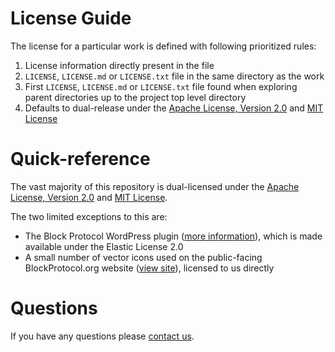 # License Guide

The license for a particular work is defined with following prioritized rules:

1.  License information directly present in the file
1.  `LICENSE`, `LICENSE.md` or `LICENSE.txt` file in the same directory as the work
1.  First `LICENSE`, `LICENSE.md` or `LICENSE.txt` file found when exploring parent directories up to the project top level directory
1.  Defaults to dual-release under the [Apache License, Version 2.0](https://github.com/blockprotocol/blockprotocol/blob/main/LICENSE-APACHE.md) and [MIT License](https://github.com/blockprotocol/blockprotocol/blob/main/LICENSE-MIT.md)

# Quick-reference

The vast majority of this repository is dual-licensed under the [Apache License, Version 2.0](https://github.com/blockprotocol/blockprotocol/blob/main/LICENSE-APACHE.md) and [MIT License](https://github.com/blockprotocol/blockprotocol/blob/main/LICENSE-MIT.md).

The two limited exceptions to this are:

- The Block Protocol WordPress plugin ([more information](https://blockprotocol.org/wordpress)), which is made available under the Elastic License 2.0
- A small number of vector icons used on the public-facing BlockProtocol.org website ([view site](https://blockprotocol.org/)), licensed to us directly

# Questions

If you have any questions please [contact us](https://blockprotocol.org/contact).
